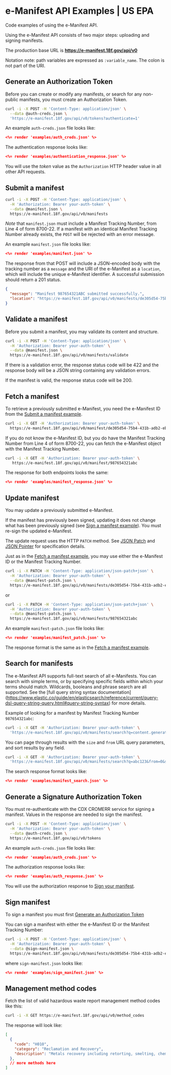 # e-Manifest API Examples | US EPA

Code examples of using the e-Manifest API.

Using the e-Manifest API consists of two major steps: uploading and signing manifests.

The production base URL is **https://e-manifest.18f.gov/api/v0**

Notation note: path variables are expressed as `:variable_name`. The colon is not part of the URI.

## Generate an Authorization Token

Before you can create or modify any manifests, or search for any non-public manifests, you must
create an Authorization Token.

```bash
curl -i -X POST -H 'Content-Type: application/json' \
  --data @auth-creds.json \
  'https://e-manifest.18f.gov/api/v0/tokens?authenticate=1'
```

An example `auth-creds.json` file looks like:

```json
<%= render 'examples/auth_creds.json' %>
```

The authentication response looks like:

```json
<%= render 'examples/authentication_response.json' %>
```

You will use the *token* value as the `Authorization` HTTP header value in all other API requests.

## Submit a manifest

```bash
curl -i -X POST -H 'Content-Type: application/json' \
  -H 'Authorization: Bearer your-auth-token' \
  --data @manifest.json \
  https://e-manifest.18f.gov/api/v0/manifests
```

*Note* that `manifest.json` must include a Manifest Tracking Number, from Line 4 of form 8700-22.
If a manifest with an identical Manifest Tracking Number already exists, the `POST` will be rejected
with an error message.

An example `manifest.json` file looks like:

```json
<%= render 'examples/manifest.json' %>
```

The response from that POST will include a JSON-encoded body with the tracking number as a `message`
and the URI of the e-Manifest as a `location`, which will include the unique e-Manifest identifier. A successful
submission should return a 201 status.

```json
{
  "message": "Manifest 987654321ABC submitted successfully.",
  "location": "https://e-manifest.18f.gov/api/v0/manifests/de305d54-75b4-431b-adb2-eb6b9e546014"
}
```

## Validate a manifest

Before you submit a manifest, you may validate its content and structure.

```bash
curl -i -X POST -H 'Content-Type: application/json' \
  -H 'Authorization: Bearer your-auth-token' \
  --data @manifest.json \
  https://e-manifest.18f.gov/api/v0/manifests/validate
```

If there is a validation error, the response status code will be 422 and the response body
will be a JSON string containing any validation errors.

If the manifest is valid, the response status code will be 200.

## Fetch a manifest

To retrieve a previously submitted e-Manifest, you need the e-Manifest ID from
the [Submit a manifest example](#submit-a-manifest).

```bash
curl -i -X GET -H 'Authorization: Bearer your-auth-token' \
  https://e-manifest.18f.gov/api/v0/manifest/de305d54-75b4-431b-adb2-eb6b9e546014
```

If you do not know the e-Manifest ID, but you do have the Manifest Tracking Number from Line 4 of form 8700-22,
you can fetch the e-Manifest object with the Manifest Tracking Number.

```bash
curl -i -X GET -H 'Authorization: Bearer your-auth-token' \
   https://e-manifest.18f.gov/api/v0/manifest/987654321abc
```

The response for both endpoints looks the same:

```json
<%= render 'examples/manifest_response.json' %>
```

## Update manifest

You may update a previously submitted e-Manifest.

If the manifest has previously been signed, updating it does not change what has been previously signed
(see [Sign a manifest example](#sign-manifest)). You must re-sign the updated e-Manifest.

The update request uses the HTTP `PATCH` method. See [JSON Patch](http://tools.ietf.org/html/rfc6902) and
[JSON Pointer](http://tools.ietf.org/html/rfc6901) for specification details.

Just as in the [Fetch a manifest example](#fetch-a-manifest), you may use either the e-Manifest ID or the
Manifest Tracking Number.

```bash
curl -i -X PATCH -H 'Content-Type: application/json-patch+json' \
  -H 'Authorization: Bearer your-auth-token' \
  --data @manifest-patch.json \
  https://e-manifest.18f.gov/api/v0/manifests/de305d54-75b4-431b-adb2-eb6b9e546014
```

or

```bash
curl -i -X PATCH -H 'Content-Type: application/json-patch+json' \
  -H 'Authorization: Bearer your-auth-token' \
  --data @manifest-patch.json \
  https://e-manifest.18f.gov/api/v0/manifests/987654321abc
```

An example `manifest-patch.json` file looks like:

```json
<%= render 'examples/manifest_patch.json' %>
```

The response format is the same as in the [Fetch a manifest example](#fetch-a-manifest).

## Search for manifests

The e-Manifest API supports full-text search of all e-Manifests. You can search with simple terms, or
by specifying specific fields within which your terms should match. Wildcards, booleans and phrase search
are all supported. See the [full query string syntax documentation]
(https://www.elastic.co/guide/en/elasticsearch/reference/current/query-dsl-query-string-query.html#query-string-syntax) for more details.

Example of looking for a manifest by Manifest Tracking Number `987654321abc`:

```bash
curl -i -X GET -H 'Authorization: Bearer your-auth-token' \
  'https://e-manifest.18f.gov/api/v0/manifests/search?q=content.generator.manifest_tracking_number:987654321abc'
```

You can page through results with the `size` and `from` URL query parameters, and sort results by any field.

```bash
curl -i -X GET -H 'Authorization: Bearer your-auth-token' \
  'https://e-manifest.18f.gov/api/v0/manifests/search?q=abc123&from=0&size=10&sort[]=id:desc'
```

The search response format looks like:

```json
<%= render 'examples/manifest_search.json' %>
```

## Generate a Signature Authorization Token

You must re-authenticate with the CDX CROMERR service for signing a manifest. Values in the response are needed to sign the manifest.

```bash
curl -i -X POST -H 'Content-Type: application/json' \
  -H 'Authorization: Bearer your-auth-token' \
  --data @auth-creds.json \
  https://e-manifest.18f.gov/api/v0/tokens
```

An example `auth-creds.json` file looks like:

```json
<%= render 'examples/auth_creds.json' %>
```

The authorization response looks like:

```json
<%= render 'examples/auth_response.json' %>
```

You will use the authorization response to [Sign your manifest](#sign-manifest).

## Sign manifest

To sign a manifest you must first [Generate an Authorization Token](#generate-an-authorization-token)

You can sign a manifest with either the e-Manifest ID or the Manifest Tracking Number:

```bash
curl -i -X POST -H 'Content-Type: application/json' \
  -H 'Authorization: Bearer your-auth-token' \
  --data @sign-manifest.json \
  https://e-manifest.18f.gov/api/v0/manifests/de305d54-75b4-431b-adb2-eb6b9e546014/signature
```

where `sign-manifest.json` looks like:

```json
<%= render 'examples/sign_manifest.json' %>
```

## Management method codes

Fetch the list of valid hazardous waste report management method codes like this:

```bash
curl -i -X GET https://e-manifest.18f.gov/api/v0/method_codes
```

The response will look like:

```json
[
  {
    "code": "H010",
    "category": "Reclamation and Recovery",
    "description": "Metals recovery including retorting, smelting, chemical, etc."
  },
  // more methods here
]
```

